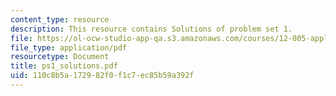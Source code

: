 ```yaml
---
content_type: resource
description: This resource contains Solutions of problem set 1.
file: https://ol-ocw-studio-app-qa.s3.amazonaws.com/courses/12-005-applications-of-continuum-mechanics-to-earth-atmospheric-and-planetary-sciences-spring-2006/110c8b5a172982f0f1c7ec85b59a392f_ps1_solutions.pdf
file_type: application/pdf
resourcetype: Document
title: ps1_solutions.pdf
uid: 110c8b5a-1729-82f0-f1c7-ec85b59a392f
---
```


